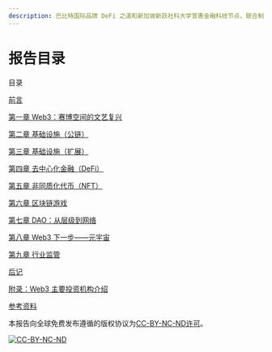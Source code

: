 ```yaml
---
description: 巴比特国际品牌 DeFi 之道和新加坡新跃社科大学普惠金融科技节点，联合制作的《全球 Web3 生态创新观察报告》
---
```


# 报告目录

目录


[前言](qian-yan.md)

[第一章 Web3：赛博空间的文艺复兴](di-yi-zhang-web3-sai-bo-kong-jian-de-wen-yi-fu-xing.md)

[第二章 基础设施（公链）](di-er-zhang-ji-chu-she-shi-gong-lian.md)

[第三章 基础设施（扩展）](di-san-zhang-ji-chu-she-shi-kuo-zhan.md)

[第四章 去中心化金融（DeFi）](di-si-zhang-qu-zhong-xin-hua-jin-rong-defi.md)

[第五章 非同质化代币（NFT）](di-wu-zhang-fei-tong-zhi-hua-dai-bi-nft.md)

[第六章 区块链游戏 ](di-liu-zhang-qu-kuai-lian-you-xi.md)

[第七章 DAO：从层级到网络 ](di-qi-zhang-dao-cong-ceng-ji-dao-wang-luo.md)

[第八章 Web3 下一步——元宇宙](di-ba-zhang-web3-xia-yi-bu-yuan-yu-zhou.md)

[第九章 行业监管](di-jiu-zhang-hang-ye-jian-guan.md)

[后记](hou-ji.md)

[附录：Web3 主要投资机构介绍](fu-lu-web3-zhu-yao-tou-zi-ji-gou-jie-shao.md)

[参考资料](can-kao-zi-liao.md)



本报告向全球免费发布遵循的版权协议为[CC-BY-NC-ND许可](https://creativecommons.org/licenses/by-nc-nd/3.0/deed.zh)。

[![CC-BY-NC-ND](https://raw.githubusercontent.com/selfteaching/the-craft-of-selfteaching/master/images/CC-BY-NC-ND.png?raw=true)](https://raw.githubusercontent.com/selfteaching/the-craft-of-selfteaching/master/images/CC-BY-NC-ND.png?raw=true)
